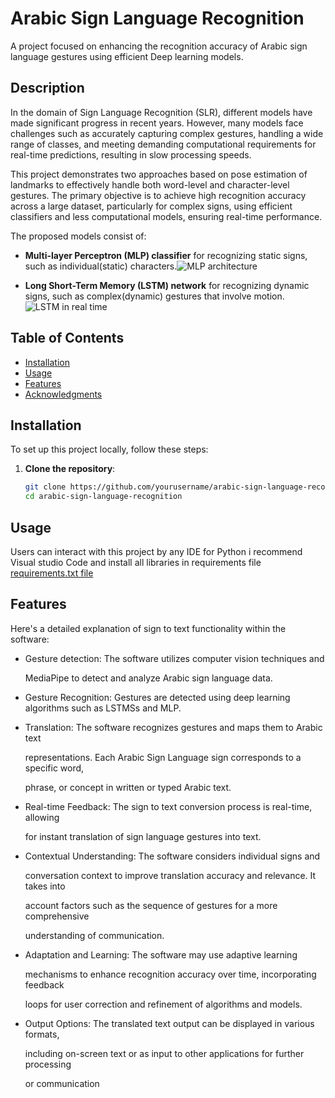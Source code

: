 # Arabic Sign Language Recognition

A project focused on enhancing the recognition accuracy of Arabic sign language gestures using efficient Deep learning models.

## Description

In the domain of Sign Language Recognition (SLR), different models have made significant progress in recent years. However, many models face challenges such as accurately capturing complex gestures, handling a wide range of classes, and meeting demanding computational requirements for real-time predictions, resulting in slow processing speeds.

This project demonstrates two approaches based on pose estimation of landmarks to effectively handle both word-level and character-level gestures. The primary objective is to achieve high recognition accuracy across a large dataset, particularly for complex signs, using efficient classifiers and less computational models, ensuring real-time performance.

The proposed models consist of:
- **Multi-layer Perceptron (MLP) classifier** for recognizing static signs, such as individual(static) characters.![MLP architecture](https://github.com/user-attachments/assets/7140f5d0-b74d-41fa-b804-b35abb5ffa1b)

- **Long Short-Term Memory (LSTM) network** for recognizing dynamic signs, such as complex(dynamic) gestures that involve motion.
  ![LSTM in real time](https://github.com/user-attachments/assets/fb02f84a-f30a-465c-854b-f47adfddb022)


## Table of Contents

- [Installation](#installation)
- [Usage](#usage)
- [Features](#features)
- [Acknowledgments](#acknowledgments)

## Installation

To set up this project locally, follow these steps:

1. **Clone the repository**:
   ```bash
   git clone https://github.com/yourusername/arabic-sign-language-recognition.git
   cd arabic-sign-language-recognition
## Usage 
Users can interact with this project by any IDE for Python i recommend Visual studio Code and install all libraries in requirements file [requirements.txt file](https://github.com/abdelrhmanmousa/Arabic-Sign-Language-recognition/blob/main/requirements.txt)

## Features
Here's a detailed explanation of sign to text functionality within the software:
+ Gesture detection: The software utilizes computer vision techniques and
  
   MediaPipe to detect and analyze Arabic sign language data.

+ Gesture Recognition: Gestures are detected using deep learning algorithms
   such as LSTMSs and MLP.

+ Translation: The software recognizes gestures and maps them to Arabic text
  
   representations. Each Arabic Sign Language sign corresponds to a specific word,

   phrase, or concept in written or typed Arabic text.

+ Real-time Feedback: The sign to text conversion process is real-time, allowing
 
   for instant translation of sign language gestures into text.

+ Contextual Understanding: The software considers individual signs and
  
   conversation context to improve translation accuracy and relevance. It takes into

   account factors such as the sequence of gestures for a more comprehensive

   understanding of communication.

+ Adaptation and Learning: The software may use adaptive learning
 
   mechanisms to enhance recognition accuracy over time, incorporating feedback

   loops for user correction and refinement of algorithms and models.

+ Output Options: The translated text output can be displayed in various formats,
  
   including on-screen text or as input to other applications for further processing

   or communication

